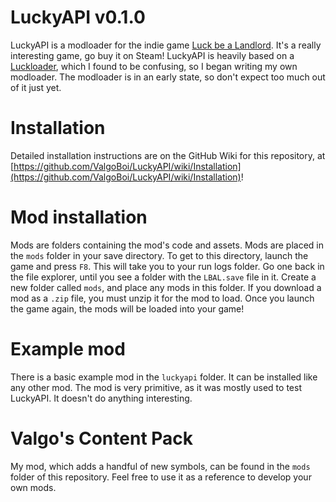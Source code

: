 # LuckyAPI v0.1.0

LuckyAPI is a modloader for the indie game [Luck be a Landlord](https://store.steampowered.com/app/1404850/Luck_be_a_Landlord/). It's a really interesting game, go buy it on Steam!
LuckyAPI is heavily based on a [Luckloader](https://github.com/FeldrinH/Luckloader), which I found to be confusing, so I began writing my own modloader. The modloader is in an early state, so don't expect too much out of it just yet.

# Installation
Detailed installation instructions are on the GitHub Wiki for this repository, at [https://github.com/ValgoBoi/LuckyAPI/wiki/Installation](https://github.com/ValgoBoi/LuckyAPI/wiki/Installation)!

# Mod installation
Mods are folders containing the mod's code and assets. Mods are placed in the `mods` folder in your save directory. To get to this directory, launch the game and press `F8`. This will take you to your run logs folder. Go one back in the file explorer, until you see a folder with the `LBAL.save` file in it. Create a new folder called `mods`, and place any mods in this folder. If you download a mod as a `.zip` file, you must unzip it for the mod to load. Once you launch the game again, the mods will be loaded into your game!

# Example mod
There is a basic example mod in the `luckyapi` folder. It can be installed like any other mod. The mod is very primitive, as it was mostly used to test LuckyAPI. It doesn't do anything interesting.

# Valgo's Content Pack
My mod, which adds a handful of new symbols, can be found in the `mods` folder of this repository. Feel free to use it as a reference to develop your own mods.